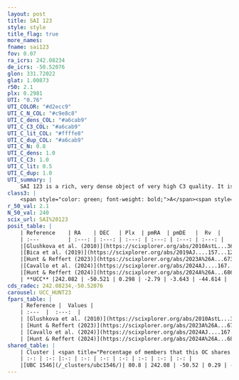 ```yaml
---
layout: post
title: SAI 123
style: style
title_flag: true
more_names: 
fname: sai123
fov: 0.07
ra_icrs: 242.08234
de_icrs: -50.52076
glon: 331.72022
glat: 1.00873
r50: 2.1
plx: 0.2981
UTI: "0.76"
UTI_COLOR: "#d2ecc9"
UTI_C_N_COL: "#c9e8c8"
UTI_C_dens_COL: "#a6cab9"
UTI_C_C3_COL: "#a6cab9"
UTI_C_lit_COL: "#ffffe8"
UTI_C_dup_COL: "#a6cab9"
UTI_C_N: 0.8
UTI_C_dens: 1.0
UTI_C_C3: 1.0
UTI_C_lit: 0.5
UTI_C_dup: 1.0
UTI_summary: |
    SAI 123 is a rich, very dense object of very high C3 quality. It is moderately studied in the literature. This object shares a large percentage of members with a later reported entry.
class3: |
    <span style="color: green; font-weight: bold;">A</span><span style="color: green; font-weight: bold;">A</span>
r_50_val: 2.1
N_50_val: 240
scix_url: SAI%20123
posit_table: |
    | Reference    | RA    | DEC   | Plx  | pmRA  | pmDE   |  Rv  |
    | :---         | :---: | :---: | :---: | :---: | :---: | :---: |
    |[Glushkova et al. (2010)](https://scixplorer.org/abs/2010AstL...36...75G) | 242.072 | -50.535 | -- | -- | -- | -- |
    |[Bica et al. (2019)](https://scixplorer.org/abs/2019AJ....157...12B) | 242.072 | -50.54 | -- | -- | -- | -- |
    |[Hunt & Reffert (2023)](https://scixplorer.org/abs/2023A%26A...673A.114H) | 242.088 | -50.522 | 0.3 | -2.798 | -3.631 | -39.348 |
    |[Cavallo et al. (2024)](https://scixplorer.org/abs/2024AJ....167...12C) | 242.078 | -50.515 | 0.292 | -- | -- | -- |
    |[Hunt & Reffert (2024)](https://scixplorer.org/abs/2024A%26A...686A..42H) | 242.088 | -50.522 | 0.3 | -2.798 | -3.631 | -39.348 |
    | **UCC** |242.082 | -50.521 | 0.298 | -2.79 | -3.643 | -44.614 | 
cds_radec: 242.08234,-50.52076
carousel: UCC_HUNT23
fpars_table: |
    | Reference |  Values |
    | :---  |  :---:  |
    | [Glushkova et al. (2010)](https://scixplorer.org/abs/2010AstL...36...75G) | `E(B-V)=1.35, Dm=11.35, Age=9.2` |
    | [Hunt & Reffert (2023)](https://scixplorer.org/abs/2023A%26A...673A.114H) | `AV50=6.322, diffAV50=2.259, MOD50=12.356, logAge50=8.546` |
    | [Cavallo et al. (2024)](https://scixplorer.org/abs/2024AJ....167...12C) | `AV50=5.83, dMod50=12.72, logAge50=7.55, [Fe/H]50=0.36` |
    | [Hunt & Reffert (2024)](https://scixplorer.org/abs/2024A%26A...686A..42H) | `MassJ=6117.61` |
shared_table: |
    | Cluster | <span title="Percentage of members that this OC shares with the ones listed">%</span>   | RA   | DEC   | Plx   | pmRA  | pmDE  | Rv | UTI |
    | :-: | :-: |:-: | :-: | :-: | :-: | :-: | :-: | :-: |
    |[UBC 1546](/_clusters/ubc1546/)| 80.8 | 242.08 | -50.52 | 0.29 | -2.79 | -3.64 | -44.87 |0.0 |
---
```

